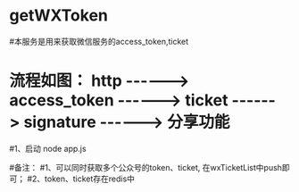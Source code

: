 # getWXToken
#本服务是用来获取微信服务的access_token,ticket
# 流程如图： http ------> access_token ------> ticket ------> signature ------> 分享功能
#1、启动
node app.js

#备注：
#1、可以同时获取多个公众号的token、ticket, 在wxTicketList中push即可；
#2、token、ticket存在redis中
